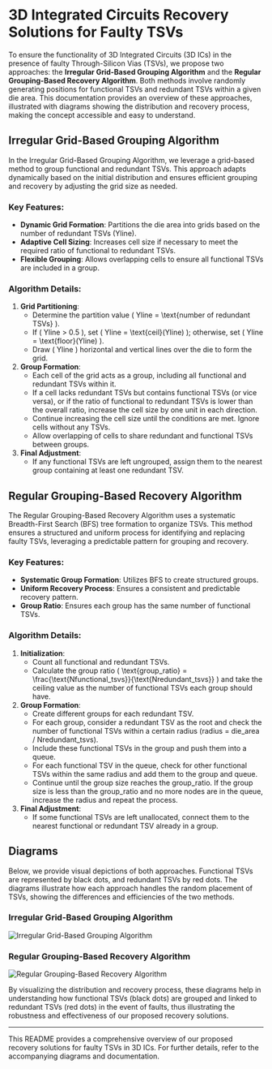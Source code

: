 # 3D Integrated Circuits Recovery Solutions for Faulty TSVs

To ensure the functionality of 3D Integrated Circuits (3D ICs) in the presence of faulty Through-Silicon Vias (TSVs), we propose two approaches: the **Irregular Grid-Based Grouping Algorithm** and the **Regular Grouping-Based Recovery Algorithm**. Both methods involve randomly generating positions for functional TSVs and redundant TSVs within a given die area. This documentation provides an overview of these approaches, illustrated with diagrams showing the distribution and recovery process, making the concept accessible and easy to understand.

## Irregular Grid-Based Grouping Algorithm

In the Irregular Grid-Based Grouping Algorithm, we leverage a grid-based method to group functional and redundant TSVs. This approach adapts dynamically based on the initial distribution and ensures efficient grouping and recovery by adjusting the grid size as needed.

### Key Features:
- **Dynamic Grid Formation**: Partitions the die area into grids based on the number of redundant TSVs (Yline).
- **Adaptive Cell Sizing**: Increases cell size if necessary to meet the required ratio of functional to redundant TSVs.
- **Flexible Grouping**: Allows overlapping cells to ensure all functional TSVs are included in a group.

### Algorithm Details:
1. **Grid Partitioning**: 
   - Determine the partition value \( Yline = \text{number of redundant TSVs} \).
   - If \( Yline > 0.5 \), set \( Yline = \text{ceil}(Yline) \); otherwise, set \( Yline = \text{floor}(Yline) \).
   - Draw \( Yline \) horizontal and vertical lines over the die to form the grid.
2. **Group Formation**:
   - Each cell of the grid acts as a group, including all functional and redundant TSVs within it.
   - If a cell lacks redundant TSVs but contains functional TSVs (or vice versa), or if the ratio of functional to redundant TSVs is lower than the overall ratio, increase the cell size by one unit in each direction.
   - Continue increasing the cell size until the conditions are met. Ignore cells without any TSVs.
   - Allow overlapping of cells to share redundant and functional TSVs between groups.
3. **Final Adjustment**:
   - If any functional TSVs are left ungrouped, assign them to the nearest group containing at least one redundant TSV.

## Regular Grouping-Based Recovery Algorithm

The Regular Grouping-Based Recovery Algorithm uses a systematic Breadth-First Search (BFS) tree formation to organize TSVs. This method ensures a structured and uniform process for identifying and replacing faulty TSVs, leveraging a predictable pattern for grouping and recovery.

### Key Features:
- **Systematic Group Formation**: Utilizes BFS to create structured groups.
- **Uniform Recovery Process**: Ensures a consistent and predictable recovery pattern.
- **Group Ratio**: Ensures each group has the same number of functional TSVs.

### Algorithm Details:
1. **Initialization**: 
   - Count all functional and redundant TSVs.
   - Calculate the group ratio \( \text{group\_ratio} = \frac{\text{Nfunctional\_tsvs}}{\text{Nredundant\_tsvs}} \) and take the ceiling value as the number of functional TSVs each group should have.
2. **Group Formation**:
   - Create different groups for each redundant TSV.
   - For each group, consider a redundant TSV as the root and check the number of functional TSVs within a certain radius (radius = die_area / Nredundant_tsvs).
   - Include these functional TSVs in the group and push them into a queue.
   - For each functional TSV in the queue, check for other functional TSVs within the same radius and add them to the group and queue.
   - Continue until the group size reaches the group_ratio. If the group size is less than the group_ratio and no more nodes are in the queue, increase the radius and repeat the process.
3. **Final Adjustment**:
   - If some functional TSVs are left unallocated, connect them to the nearest functional or redundant TSV already in a group.

## Diagrams

Below, we provide visual depictions of both approaches. Functional TSVs are represented by black dots, and redundant TSVs by red dots. The diagrams illustrate how each approach handles the random placement of TSVs, showing the differences and efficiencies of the two methods.

### Irregular Grid-Based Grouping Algorithm
![Irregular Grid-Based Grouping Algorithm](link_to_diagram_1)

### Regular Grouping-Based Recovery Algorithm
![Regular Grouping-Based Recovery Algorithm](link_to_diagram_2)

By visualizing the distribution and recovery process, these diagrams help in understanding how functional TSVs (black dots) are grouped and linked to redundant TSVs (red dots) in the event of faults, thus illustrating the robustness and effectiveness of our proposed recovery solutions.

---

This README provides a comprehensive overview of our proposed recovery solutions for faulty TSVs in 3D ICs. For further details, refer to the accompanying diagrams and documentation.
